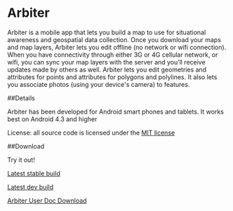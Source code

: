 Arbiter
===============

Arbiter is a mobile app that lets you build a map to use for situational awareness and geospatial data collection. Once you download your maps and map layers, Arbiter lets you edit offline (no network or wifi connection).  When you have connectivity through either 3G or 4G cellular network, or wifi, you can sync your map layers with the server and you’ll receive updates made by others as well.  Arbiter lets you edit geometries and attributes for points and attributes for polygons and polylines.  It also lets you associate photos (using your device's camera) to features.

##Details

Arbiter has been developed for Android smart phones and tablets. It works best on Android 4.3 and higher

License:  all source code is licensed under the [MIT license](http://opensource.org/licenses/MIT)

##Download

Try it out!

[Latest stable build](http://goo.gl/U2GlPe)

[Latest dev build](http://goo.gl/8sZI2u)

[Arbiter User Doc Download](https://github.com/ROGUE-JCTD/Arbiter-Android/blob/master/How_to_Use_Arbiter.pdf?raw=true)

